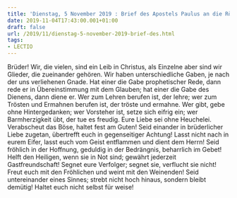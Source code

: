 ```yaml
---
title: 'Dienstag, 5 November 2019 : Brief des Apostels Paulus an die Römer 12,5-16a.'
date: 2019-11-04T17:43:00.001+01:00
draft: false
url: /2019/11/dienstag-5-november-2019-brief-des.html
tags: 
- LECTIO
---
```


Brüder! Wir, die vielen, sind ein Leib in Christus, als Einzelne aber sind wir Glieder, die zueinander gehören. Wir haben unterschiedliche Gaben, je nach der uns verliehenen Gnade. Hat einer die Gabe prophetischer Rede, dann rede er in Übereinstimmung mit dem Glauben; hat einer die Gabe des Dienens, dann diene er. Wer zum Lehren berufen ist, der lehre; wer zum Trösten und Ermahnen berufen ist, der tröste und ermahne. Wer gibt, gebe ohne Hintergedanken; wer Vorsteher ist, setze sich eifrig ein; wer Barmherzigkeit übt, der tue es freudig. Eure Liebe sei ohne Heuchelei. Verabscheut das Böse, haltet fest am Guten! Seid einander in brüderlicher Liebe zugetan, übertrefft euch in gegenseitiger Achtung! Lasst nicht nach in eurem Eifer, lasst euch vom Geist entflammen und dient dem Herrn! Seid fröhlich in der Hoffnung, geduldig in der Bedrängnis, beharrlich im Gebet! Helft den Heiligen, wenn sie in Not sind; gewährt jederzeit Gastfreundschaft! Segnet eure Verfolger; segnet sie, verflucht sie nicht! Freut euch mit den Fröhlichen und weint mit den Weinenden! Seid untereinander eines Sinnes; strebt nicht hoch hinaus, sondern bleibt demütig! Haltet euch nicht selbst für weise!